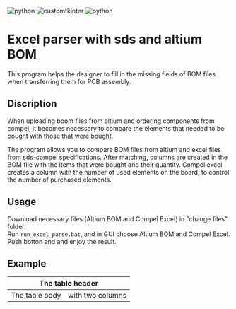![python](https://img.shields.io/badge/python-3.11.3-blue)
![customtkinter](https://img.shields.io/badge/customtkinter-5.2.0-blue)
![python](https://img.shields.io/badge/mypy-1.4.1-blue)


# Excel parser with sds and altium BOM
This program helps the designer to fill in the missing fields of BOM files when transferring them for PCB assembly.

## Discription
When uploading boom files from altium and ordering components from compel, it becomes necessary to compare the elements that needed to be bought with those that were bought.

The program allows you to compare BOM files from altium and excel files from sds-compel specifications. After matching, columns are created in the BOM file with the items that were bought and their quantity. Compel excel creates a column with the number of used elements on the board, to control the number of purchased elements.

## Usage
Download necessary files (Altium BOM and Compel Excel) in "change files" folder.<br>
Run `run_excel_parse.bat`, and in GUI choose Altium BOM and Compel Excel. Push botton and and enjoy the result.

## Example
<table>
  <thead>
    <tr>
      <th colspan="2">The table header</th>
    </tr>
  </thead>
  <tbody>
    <tr>
      <td>The table body</td>
      <td>with two columns</td>
    </tr>
  </tbody>
</table>
